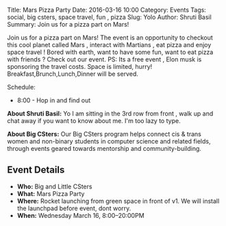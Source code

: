 Title: Mars Pizza Party
Date: 2016-03-16 10:00
Category: Events
Tags: social, big csters, space travel, fun , pizza
Slug: Yolo
Author: Shruti Basil
Summary: Join us for a pizza part on Mars!

Join us for a pizza part on Mars! The event is an opportunity to checkout this cool planet called Mars , interact with Martians , eat pizza and enjoy space travel ! Bored with earth, want to have some fun, want to eat pizza with friends ? Check out our event. PS: Its a free event , Elon musk is sponsoring the travel costs. Space is limited, hurry!
Breakfast,Brunch,Lunch,Dinner will be served.

Schedule:

+ 8:00 - Hop in and find out


**About Shruti Basil:** Yo I am sitting in the 3rd row from front , walk up and chat away if you want to know about me. I'm too lazy to type.

**About Big CSters:** Our Big CSters program helps connect cis &amp; trans
women and non-binary students in computer science and related fields, through
events geared towards mentorship and community-building.

## Event Details ##

+ **Who:** Big and Little CSters
+ **What:** Mars Pizza Party
+ **Where:** Rocket launching from green space in front of v1. We will install the launchpad before event, dont worry.
+ **When:** Wednesday March 16, 8:00&ndash;20:00PM